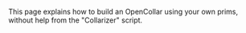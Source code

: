 This page explains how to build an OpenCollar using your own prims, without help from the "Collarizer" script.